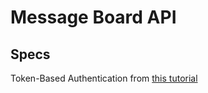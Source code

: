 # Message Board API

## Specs

Token-Based Authentication from [this tutorial](https://www.pluralsight.com/guides/ruby-ruby-on-rails/token-based-authentication-with-ruby-on-rails-5-api)
